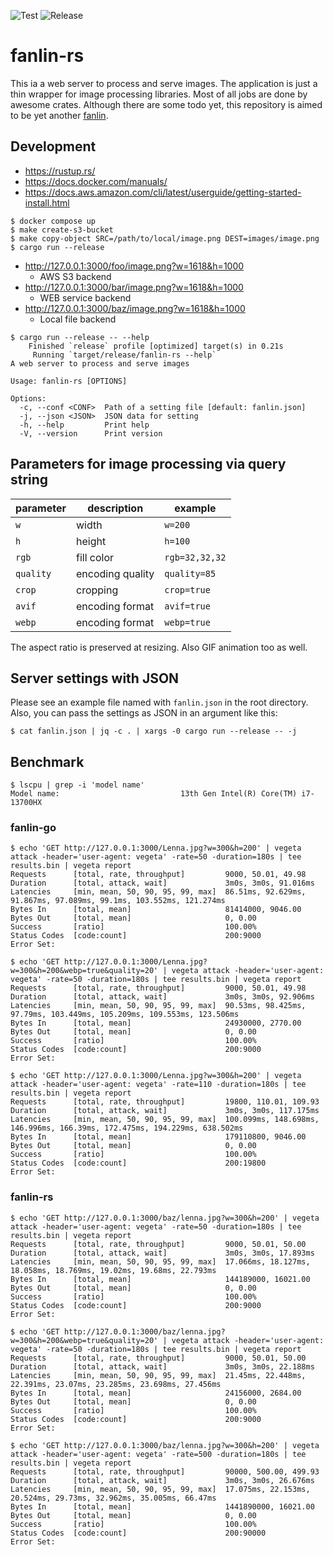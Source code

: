 ![Test](https://github.com/livesense-inc/fanlin-rs/actions/workflows/test.yaml/badge.svg?branch=main)
![Release](https://github.com/livesense-inc/fanlin-rs/actions/workflows/release.yaml/badge.svg)

fanlin-rs
===============================================================================

This ia a web server to process and serve images.
The application is just a thin wrapper for image processing libraries.
Most of all jobs are done by awesome crates.
Although there are some todo yet,
this repository is aimed to be yet another [fanlin](https://github.com/livesense-inc/fanlin).

## Development

* https://rustup.rs/
* https://docs.docker.com/manuals/
* https://docs.aws.amazon.com/cli/latest/userguide/getting-started-install.html

```
$ docker compose up
$ make create-s3-bucket
$ make copy-object SRC=/path/to/local/image.png DEST=images/image.png
$ cargo run --release
```

* http://127.0.0.1:3000/foo/image.png?w=1618&h=1000
  * AWS S3 backend
* http://127.0.0.1:3000/bar/image.png?w=1618&h=1000
  * WEB service backend
* http://127.0.0.1:3000/baz/image.png?w=1618&h=1000
  * Local file backend

```
$ cargo run --release -- --help
    Finished `release` profile [optimized] target(s) in 0.21s
     Running `target/release/fanlin-rs --help`
A web server to process and serve images

Usage: fanlin-rs [OPTIONS]

Options:
  -c, --conf <CONF>  Path of a setting file [default: fanlin.json]
  -j, --json <JSON>  JSON data for setting
  -h, --help         Print help
  -V, --version      Print version
```

## Parameters for image processing via query string

| parameter | description | example |
| --- | --- | --- |
| `w` | width | `w=200` |
| `h` | height | `h=100` |
| `rgb` | fill color | `rgb=32,32,32` |
| `quality` | encoding quality | `quality=85` |
| `crop` | cropping | `crop=true` |
| `avif` | encoding format | `avif=true` |
| `webp` | encoding format | `webp=true` |

The aspect ratio is preserved at resizing. Also GIF animation too as well.

## Server settings with JSON

Please see an example file named with `fanlin.json` in the root directory.
Also, you can pass the settings as JSON in an argument like this:

```
$ cat fanlin.json | jq -c . | xargs -0 cargo run --release -- -j
```

## Benchmark
```
$ lscpu | grep -i 'model name'
Model name:                           13th Gen Intel(R) Core(TM) i7-13700HX
```

### fanlin-go
```
$ echo 'GET http://127.0.0.1:3000/Lenna.jpg?w=300&h=200' | vegeta attack -header='user-agent: vegeta' -rate=50 -duration=180s | tee results.bin | vegeta report
Requests      [total, rate, throughput]         9000, 50.01, 49.98
Duration      [total, attack, wait]             3m0s, 3m0s, 91.016ms
Latencies     [min, mean, 50, 90, 95, 99, max]  86.51ms, 92.629ms, 91.867ms, 97.089ms, 99.1ms, 103.552ms, 121.274ms
Bytes In      [total, mean]                     81414000, 9046.00
Bytes Out     [total, mean]                     0, 0.00
Success       [ratio]                           100.00%
Status Codes  [code:count]                      200:9000
Error Set:
```

```
$ echo 'GET http://127.0.0.1:3000/Lenna.jpg?w=300&h=200&webp=true&quality=20' | vegeta attack -header='user-agent: vegeta' -rate=50 -duration=180s | tee results.bin | vegeta report
Requests      [total, rate, throughput]         9000, 50.01, 49.98
Duration      [total, attack, wait]             3m0s, 3m0s, 92.906ms
Latencies     [min, mean, 50, 90, 95, 99, max]  90.53ms, 98.425ms, 97.79ms, 103.449ms, 105.209ms, 109.553ms, 123.506ms
Bytes In      [total, mean]                     24930000, 2770.00
Bytes Out     [total, mean]                     0, 0.00
Success       [ratio]                           100.00%
Status Codes  [code:count]                      200:9000
Error Set:
```

```
$ echo 'GET http://127.0.0.1:3000/Lenna.jpg?w=300&h=200' | vegeta attack -header='user-agent: vegeta' -rate=110 -duration=180s | tee results.bin | vegeta report
Requests      [total, rate, throughput]         19800, 110.01, 109.93
Duration      [total, attack, wait]             3m0s, 3m0s, 117.175ms
Latencies     [min, mean, 50, 90, 95, 99, max]  100.099ms, 148.698ms, 146.996ms, 166.39ms, 172.475ms, 194.229ms, 638.502ms
Bytes In      [total, mean]                     179110800, 9046.00
Bytes Out     [total, mean]                     0, 0.00
Success       [ratio]                           100.00%
Status Codes  [code:count]                      200:19800
Error Set:
```

### fanlin-rs
```
$ echo 'GET http://127.0.0.1:3000/baz/lenna.jpg?w=300&h=200' | vegeta attack -header='user-agent: vegeta' -rate=50 -duration=180s | tee results.bin | vegeta report
Requests      [total, rate, throughput]         9000, 50.01, 50.00
Duration      [total, attack, wait]             3m0s, 3m0s, 17.893ms
Latencies     [min, mean, 50, 90, 95, 99, max]  17.066ms, 18.127ms, 18.058ms, 18.769ms, 19.02ms, 19.68ms, 22.793ms
Bytes In      [total, mean]                     144189000, 16021.00
Bytes Out     [total, mean]                     0, 0.00
Success       [ratio]                           100.00%
Status Codes  [code:count]                      200:9000
Error Set:
```

```
$ echo 'GET http://127.0.0.1:3000/baz/lenna.jpg?w=300&h=200&webp=true&quality=20' | vegeta attack -header='user-agent: vegeta' -rate=50 -duration=180s | tee results.bin | vegeta report
Requests      [total, rate, throughput]         9000, 50.01, 50.00
Duration      [total, attack, wait]             3m0s, 3m0s, 22.188ms
Latencies     [min, mean, 50, 90, 95, 99, max]  21.45ms, 22.448ms, 22.391ms, 23.07ms, 23.285ms, 23.698ms, 27.456ms
Bytes In      [total, mean]                     24156000, 2684.00
Bytes Out     [total, mean]                     0, 0.00
Success       [ratio]                           100.00%
Status Codes  [code:count]                      200:9000
Error Set:
```

```
$ echo 'GET http://127.0.0.1:3000/baz/lenna.jpg?w=300&h=200' | vegeta attack -header='user-agent: vegeta' -rate=500 -duration=180s | tee results.bin | vegeta report
Requests      [total, rate, throughput]         90000, 500.00, 499.93
Duration      [total, attack, wait]             3m0s, 3m0s, 26.676ms
Latencies     [min, mean, 50, 90, 95, 99, max]  17.075ms, 22.153ms, 20.524ms, 29.73ms, 32.962ms, 35.005ms, 66.47ms
Bytes In      [total, mean]                     1441890000, 16021.00
Bytes Out     [total, mean]                     0, 0.00
Success       [ratio]                           100.00%
Status Codes  [code:count]                      200:90000
Error Set:
```
